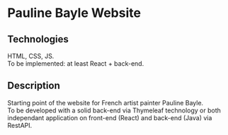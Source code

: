 # Pauline Bayle Website

## Technologies
HTML, CSS, JS.  
To be implemented: at least React + back-end.

## Description
Starting point of the website for French artist painter Pauline Bayle.   
To be developed with a solid back-end via Thymeleaf technology or both independant application on front-end (React) and back-end (Java) via RestAPI.
